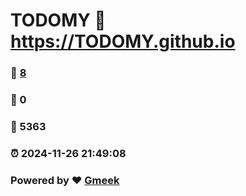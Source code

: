 # TODOMY :link: https://TODOMY.github.io 
### :page_facing_up: [8](https://TODOMY.github.io/tag.html) 
### :speech_balloon: 0 
### :hibiscus: 5363 
### :alarm_clock: 2024-11-26 21:49:08 
### Powered by :heart: [Gmeek](https://github.com/Meekdai/Gmeek)
